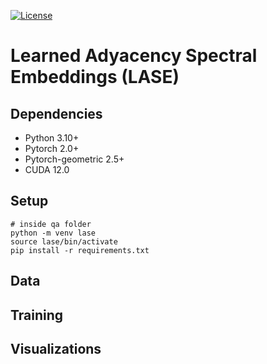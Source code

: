 [![License](https://img.shields.io/github/license/sofiperez91/LASE)](LICENSE)

# Learned Adyacency Spectral Embeddings (LASE)

## Dependencies
- Python 3.10+
- Pytorch 2.0+
- Pytorch-geometric 2.5+
- CUDA 12.0 

## Setup
```
# inside qa folder
python -m venv lase
source lase/bin/activate
pip install -r requirements.txt
```

## Data

## Training 

## Visualizations
